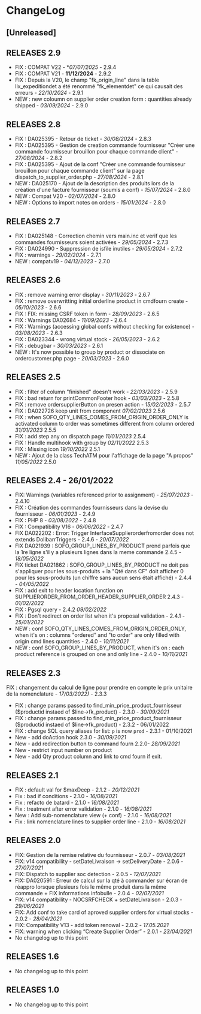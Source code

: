 # ChangeLog

## [Unreleased]




## RELEASES 2.9
- FIX : COMPAT V22 - **07/07/2025* - 2.9.4
- FIX : COMPAT V21 - **11/12/2024** - 2.9.2
- FIX : Depuis la V20, le champ "fk_origin_line" dans la table llx_expeditiondet a été renommé "fk_elementdet" ce qui causait des erreurs - *22/10/2024* - 2.9.1
- NEW : new coloumn on supplier order creation form : quantities already shipped - *03/09/2024* - 2.9.0

## RELEASES 2.8

- FIX : DA025395 - Retour de ticket  - *30/08/2024* - 2.8.3
- FIX : DA025395 - Gestion de creation commande fournisseur "Créer une commande fournisseur brouillon pour chaque commande client" - *27/08/2024* - 2.8.2
- FIX : DA025395 - Ajout de la conf "Créer une commande fournisseur brouillon pour chaque commande client" sur la page dispatch_to_supplier_order.php - *27/08/2024* - 2.8.1
- NEW : DA025170 - Ajout de la description des produits lors de la création d'une facture fournisseur (soumis a conf) - *15/07/2024* - 2.8.0
- NEW : Compat V20 - *02/07/2024* - 2.8.0
- NEW : Options to import notes on orders - *15/01/2024* - 2.8.0

## RELEASES 2.7
- FIX : DA025148 - Correction chemin vers main.inc et verif que les commandes fournisseurs soient activées - *29/05/2024* - 2.7.3
- FIX : DA024990 - Suppression de isfile inutiles - *29/05/2024* - 2.7.2
- FIX : warnings - *29/02/2024* - 2.7.1  
- NEW : compatv19 - *04/12/2023* - 2.7.0  

## RELEASES 2.6
- FIX : remove warning error display - *30/11/2023* - 2.6.7
- FIX : remove overwritting initial orderline product in cmdfourn create - *05/10/2023* - 2.6.6  
- FIX : FIX: missing CSRF token in form - *28/09/2023* - 2.6.5
- FIX : Warnings DA02684 - *11/09/2023* - 2.6.4
- FIX : Warnings (accessing global confs without checking for existence) - *03/08/2023* - 2.6.3
- FIX : DA023344 - wrong virtual stock - *26/05/2023* - 2.6.2
- FIX : debugbar - *30/03/2023* - 2.6.1
- NEW : It's now possible to group by product or dissociate on ordercustomer.php page - *20/03/2023* - 2.6.0

## RELEASES 2.5 
- FIX : filter of column "finished" doesn't work - *22/03/2023* - 2.5.9
- FIX : bad return for printCommonFooter hook - *03/03/2023* - 2.5.8
- FIX : remove ordersupplierButton on presen action  - *15/02/2023* - 2.5.7  
- FIX : DA022726 keep unit from component  *07/02/2023* 2.5.6
- FIX : when SOFO_QTY_LINES_COMES_FROM_ORIGIN_ORDER_ONLY is activated column to order was sometimes different from column ordered  *31/01/2023* 2.5.5
- FIX : add step any on dispatch page *11/01/2023* 2.5.4
- FIX : Handle multihook with group by  *02/11/2022* 2.5.3
- FIX : Missing icon  *19/10/2022* 2.5.1
- NEW : Ajout de la class TechATM pour l'affichage de la page "A propos" *11/05/2022* 2.5.0

## RELEASES 2.4 - 26/01/2022
- FIX: Warnings (variables referenced prior to assignment) - *25/07/2023* - 2.4.10
- FIX : Création des commandes fournisseurs dans la devise du fournisseur - *06/01/2023* - 2.4.9
- FIX : PHP 8 - *03/08/2022* - 2.4.8
- FIX : Compatibility V16 - *06/06/2022* - 2.4.7
- FIX DA022202 : Error: Trigger InterfaceSupplierorderfromorder does not extends DolibarrTriggers - 2.4.6 - *20/07/2022*
- FIX DA021939 : SOFO_GROUP_LINES_BY_PRODUCT prend parfois que la 1re ligne s'il y a plusieurs lignes dans la meme commande 2.4.5 - *18/05/2022*
- FIX ticket DA021862 : SOFO_GROUP_LINES_BY_PRODUCT ne doit pas s'appliquer pour les sous-produits + la "Qté dans CF" doit afficher 0 pour les sous-produits (un chiffre sans aucun sens était affiché) - 2.4.4 - *04/05/2022*
- FIX : add exit to header location function on SUPPLIERORDER_FROM_ORDER_HEADER_SUPPLIER_ORDER 2.4.3 - *01/02/2022*
- FIX : Pgsql query - 2.4.2 *09/02/2022*
- FIX : Don't redirect on order list when it's proposal validation - 2.4.1 - *25/01/2022*
- NEW : conf SOFO_QTY_LINES_COMES_FROM_ORIGIN_ORDER_ONLY, when it's on : columns "ordered" and "to order" are only filled with origin cmd lines quantities - 2.4.0 - *10/11/2021*
- NEW : conf SOFO_GROUP_LINES_BY_PRODUCT, when it's on : each product reference is grouped on one and only line - 2.4.0 - *10/11/2021*

## RELEASES 2.3
FIX : changement du calcul de ligne pour prendre en compte le prix unitaire de la nomenclature  - *17/03/2022)* - 2.3.3  
- FIX : change params passed to find_min_price_product_fournisseur ($productid instaed of $line->fk_product) - 2.3.0 - *30/09/2021*
- FIX : change params passed to find_min_price_product_fournisseur ($productid instaed of $line->fk_product) - 2.3.2 - 06/01/2022
- FIX : change SQL query aliases for list: `p` is now `prod` - 2.3.1 - 01/10/2021
- New - add doAction hook 2.3.0 - *30/09/2021*
- New - add redirection button to command fourn 2.2.0- *28/09/2021*
- New - restrict input number on product 
- New - add Qty product column and link to cmd fourn if exit.


## RELEASES 2.1

- FIX : default val for $maxDeep - 2.1.2 - *20/12/2021*
- Fix : bad if conditions - 2.1.0 - *16/08/2021*
- Fix : refacto de batard - 2.1.0 - *16/08/2021*
- Fix : treatment after error validation - 2.1.0 - *16/08/2021*
- New : Add sub-nomenclature view (+ conf) - 2.1.0 - *16/08/2021*
- Fix : link nomenclature lines to supplier order line - 2.1.0 - *16/08/2021*

## RELEASES 2.0

- FIX: Gestion de la remise relative du fournisseur - 2.0.7 - *03/08/2021*
- FIX: v14 compatibility - setDateLivraison -> setDeliveryDate - 2.0.6 - *27/07/2021*
- FIX: Dispatch to supplier soc detection - 2.0.5 - *12/07/2021*
- FIX: DA020591 : Erreur de calcul sur la qté à commander sur écran de réappro lorsque plusieurs fois le même produit dans la même commande + FIX informations infobulle - 2.0.4 - *02/07/2021*
- FIX: v14 compatibility - NOCSRFCHECK + setDateLivraison - 2.0.3 - *29/06/2021*
- FIX: Add conf to take card of aproved supplier orders for virtual stocks - 2.0.2 - *28/04/2021*
- FIX: Compatibility V13 - add token renowal - 2.0.2 - *17.05.2021*
- FIX: warning when clicking “Create Supplier Order” - 2.0.1 - *23/04/2021*
- No changelog up to this point

## RELEASES 1.6
- No changelog up to this point

## RELEASES 1.0
- No changelog up to this point

